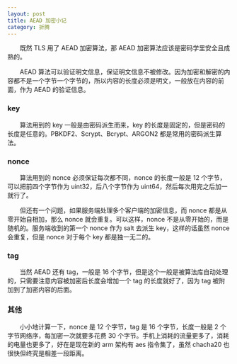 ```yaml
---
layout: post
title: AEAD 加密小记
category: 折腾
---
```


&emsp;&emsp;既然 TLS 用了 AEAD 加密算法，那 AEAD 加密算法应该是密码学里安全且成熟的。

&emsp;&emsp;AEAD 算法可以验证明文信息，保证明文信息不被修改。因为加密和解密的内容都不是一个字节一个字节的，所以内容的长度必须是明文，一般放在内容的前面，作为 AEAD 的验证信息。

### key

&emsp;&emsp;算法用到的 key 一般是由密码派生而来，key 的长度是固定的，但是密码的长度是任意的。PBKDF2、Scrypt、Bcrypt、ARGON2 都是常用的密码派生算法。

### nonce

&emsp;&emsp;算法用到的 nonce 必须保证每次都不同，nonce 的长度一般是 12 个字节，可以把前四个字节作为 uint32，后八个字节作为 uint64，然后每次用完之后加一就行了。

&emsp;&emsp;但还有一个问题，如果服务端处理多个客户端的加密信息，而 nonce 都是从零开始自相加，那么 nonce 就会重复。可以这样，nonce 不是从零开始的，而是随机的。服务端收到的第一个 nonce 作为 salt 去派生 key，这样的话虽然 nonce 会重复，但是 nonce 对于每个 key 都是独一无二的。

### tag

&emsp;&emsp;当然 AEAD 还有 tag，一般是 16 个字节，但是这个一般是被算法库自动处理的，只需要注意内容被加密后长度会增加一个 tag 的长度就好了，因为 tag 被附加到了加密内容的后面。

### 其他

&emsp;&emsp;小小地计算一下，nonce 是 12 个字节，tag 是 16 个字节，长度一般是 2 个字节网络序，每加密一次就要多花费 30 个字节。手机上消耗的流量更多了，消耗的电量也更多了，好在是现在新的 arm 架构有 aes 指令集了，虽然 chacha20 也很快但终究是相差一段距离。
